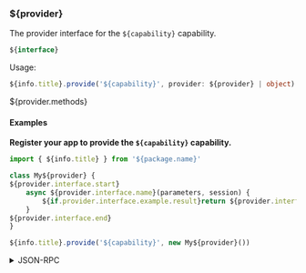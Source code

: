 ### ${provider}
The provider interface for the `${capability}` capability.

```typescript
${interface}
```

Usage:

```typescript
${info.title}.provide('${capability}', provider: ${provider} | object)
```

${provider.methods}

#### Examples

**Register your app to provide the `${capability}` capability.**

```javascript
import { ${info.title} } from '${package.name}'

class My${provider} {
${provider.interface.start}
    async ${provider.interface.name}(parameters, session) {
        ${if.provider.interface.example.result}return ${provider.interface.example.result}${end.if.provider.interface.example.result}
    }
${provider.interface.end}
}

${info.title}.provide('${capability}', new My${provider}())
```

<details>
    <summary>JSON-RPC</summary>

**Register to recieve each provider API**

Request:

```json
${provider.interface.start}
{
    "id": ${provider.interface.i},
    "method": "${info.title}.onRequest${provider.interface.Name}",
    "params": {
        "listen": true
    }
}
${provider.interface.end}
```

Response:

```json
${provider.interface.start}
{
    "id": ${provider.interface.i},
    "result": {
        "listening": true,
        "event": "${info.title}.onRequest${provider.interface.Name}"
    }            
 
}
${provider.interface.end}
```

${provider.interface.start}

**Asynchronous event to initiate ${provider.interface.name}()**

Event Response:

```json
{
    "id": ${provider.interface.i},
    "result": {
        "correlationId": ${provider.interface.example.correlationId},
        "parameters": ${provider.interface.example.parameters}
    }
}
```

**App initiated response to event**

Request:

```json
{
    "id": ${provider.interface.j},
    "method": "${info.title}.${provider.interface.name}Response",
    "params": {
        "correlationId": ${provider.interface.example.correlationId},
        "result": ${provider.interface.example.result}
    }
}
```

Response:

```json
{
    "id": ${provider.interface.j},
    "result": true
}
```

${provider.interface.end}


</details>

